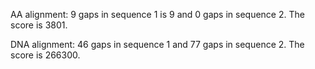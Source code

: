 AA alignment: 9 gaps in sequence 1 is 9 and 0 gaps in sequence 2. The score is 3801.

DNA alignment:  46 gaps in sequence 1 and 77 gaps in sequence 2. The score is 266300.